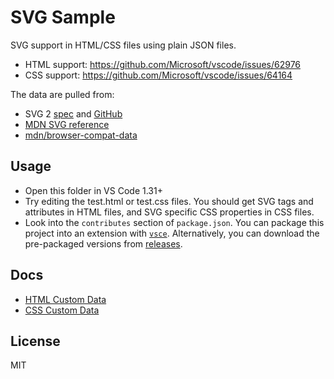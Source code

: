 # SVG Sample

SVG support in HTML/CSS files using plain JSON files.

-   HTML support: https://github.com/Microsoft/vscode/issues/62976
-   CSS support: https://github.com/Microsoft/vscode/issues/64164

The data are pulled from:

-   SVG 2 [spec](https://www.w3.org/TR/SVG2/) and
    [GitHub](https://github.com/w3c/svgwg)
-   [MDN SVG reference](https://developer.mozilla.org/en-US/docs/Web/SVG)
-   [mdn/browser-compat-data](https://github.com/mdn/browser-compat-data)

## Usage

-   Open this folder in VS Code 1.31+
-   Try editing the test.html or test.css files. You should get SVG tags and
    attributes in HTML files, and SVG specific CSS properties in CSS files.
-   Look into the `contributes` section of `package.json`. You can package this
    project into an extension with
    [`vsce`](https://code.visualstudio.com/api/working-with-extensions/publishing-extension#vsce).
    Alternatively, you can download the pre-packaged versions from
    [releases](https://github.com/octref/svg-data/releases).

## Docs

-   [HTML Custom Data](https://github.com/Microsoft/vscode-html-languageservice/blob/master/docs/customData.md)
-   [CSS Custom Data](https://github.com/Microsoft/vscode-css-languageservice/blob/master/docs/customData.md)

## License

MIT
